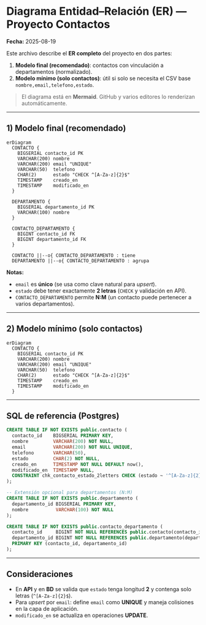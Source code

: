 # Diagrama Entidad–Relación (ER) — Proyecto Contactos
**Fecha:** 2025-08-19

Este archivo describe el **ER completo** del proyecto en dos partes:
1. **Modelo final (recomendado)**: contactos con vinculación a departamentos (normalizado).
2. **Modelo mínimo (solo contactos)**: útil si solo se necesita el CSV base `nombre,email,telefono,estado`.

> El diagrama está en **Mermaid**. GitHub y varios editores lo renderizan automáticamente.

---

## 1) Modelo final (recomendado)

```mermaid
erDiagram
  CONTACTO {
    BIGSERIAL contacto_id PK
    VARCHAR(200) nombre
    VARCHAR(200) email "UNIQUE"
    VARCHAR(50)  telefono
    CHAR(2)      estado "CHECK ^[A-Za-z]{2}$"
    TIMESTAMP    creado_en
    TIMESTAMP    modificado_en
  }

  DEPARTAMENTO {
    BIGSERIAL departamento_id PK
    VARCHAR(100) nombre
  }

  CONTACTO_DEPARTAMENTO {
    BIGINT contacto_id FK
    BIGINT departamento_id FK
  }

  CONTACTO ||--o{ CONTACTO_DEPARTAMENTO : tiene
  DEPARTAMENTO ||--o{ CONTACTO_DEPARTAMENTO : agrupa
```

**Notas:**
- `email` es **único** (se usa como clave natural para *upsert*).
- `estado` debe tener exactamente **2 letras** (`CHECK` y validación en API).
- `CONTACTO_DEPARTAMENTO` permite **N:M** (un contacto puede pertenecer a varios departamentos).

---

## 2) Modelo mínimo (solo contactos)

```mermaid
erDiagram
  CONTACTO {
    BIGSERIAL contacto_id PK
    VARCHAR(200) nombre
    VARCHAR(200) email "UNIQUE"
    VARCHAR(50)  telefono
    CHAR(2)      estado "CHECK ^[A-Za-z]{2}$"
    TIMESTAMP    creado_en
    TIMESTAMP    modificado_en
  }
```

---

## SQL de referencia (Postgres)

```sql
CREATE TABLE IF NOT EXISTS public.contacto (
  contacto_id    BIGSERIAL PRIMARY KEY,
  nombre         VARCHAR(200) NOT NULL,
  email          VARCHAR(200) NOT NULL UNIQUE,
  telefono       VARCHAR(50),
  estado         CHAR(2) NOT NULL,
  creado_en      TIMESTAMP NOT NULL DEFAULT now(),
  modificado_en  TIMESTAMP NULL,
  CONSTRAINT chk_contacto_estado_2letters CHECK (estado ~ '^[A-Za-z]{2}$')
);

-- Extensión opcional para departamentos (N:M)
CREATE TABLE IF NOT EXISTS public.departamento (
  departamento_id BIGSERIAL PRIMARY KEY,
  nombre          VARCHAR(100) NOT NULL
);

CREATE TABLE IF NOT EXISTS public.contacto_departamento (
  contacto_id     BIGINT NOT NULL REFERENCES public.contacto(contacto_id) ON DELETE CASCADE,
  departamento_id BIGINT NOT NULL REFERENCES public.departamento(departamento_id) ON DELETE CASCADE,
  PRIMARY KEY (contacto_id, departamento_id)
);
```

---

## Consideraciones
- En **API** y en **BD** se valida que `estado` tenga longitud **2** y contenga solo letras (`^[A-Za-z]{2}$`).
- Para *upsert* por `email`: define `email` como **UNIQUE** y maneja colisiones en la capa de aplicación.
- `modificado_en` se actualiza en operaciones **UPDATE**.
